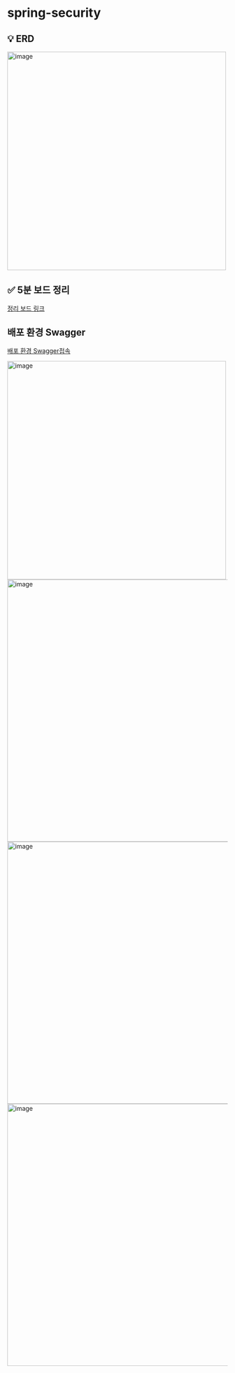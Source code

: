 # spring-security

## 💡 ERD  
<img width="500" alt="image" src="https://github.com/user-attachments/assets/aba37361-0b30-401f-84d2-4da77639d08e">


## ✅  5분 보드 정리
[정리 보드 링크](https://large-orchid-b96.notion.site/c6e408f9bbca4d6c988ca0162cc8d20e?pvs=4)

## 배포 환경 Swagger
[배포 환경 Swagger접속](http://43.203.125.52:8080/swagger-ui/index.html)  

<img width="500" alt="image" src="https://github.com/user-attachments/assets/cab994d5-b6c7-4f28-9058-13b36b9e21ac">
<img width="600" alt="image" src="https://github.com/user-attachments/assets/d6bc9700-9ab7-4659-9a7d-061bac33ea0b">
<img width="600" alt="image" src="https://github.com/user-attachments/assets/db9b4840-b178-42b6-afba-4fe3dbc13783">
<img width="600" alt="image" src="https://github.com/user-attachments/assets/c55cb27f-1151-47d3-84cd-cde9b73ed216">
